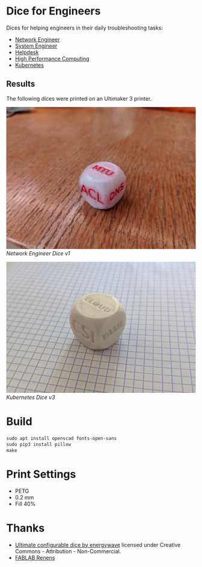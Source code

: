 # Dice for Engineers

Dices for helping engineers in their daily troubleshooting tasks:

  * [Network Engineer](network.stl)
  * [System Engineer](sysadmin.stl)
  * [Helpdesk](helpdesk.stl)
  * [High Performance Computing](hpc.stl)
  * [Kubernetes](kubernetes.stl)

## Results

The following dices were printed on an Ultimaker 3 printer.

![](images/network-v1.jpg)
*Network Engineer Dice v1*

![](images/kubernetes-v3.jpg)
*Kubernetes Dice v3*

# Build

```
sudo apt install openscad fonts-open-sans
sudo pip3 install pillow
make
```

# Print Settings

  * PETG
  * 0.2 mm
  * Fill 40%

# Thanks

  * [Ultimate configurable dice by energywave](https://www.thingiverse.com/thing:1919139) licensed under Creative Commons - Attribution - Non-Commercial.
  * [FABLAB Renens](http://www.fablab-renens.ch/)

